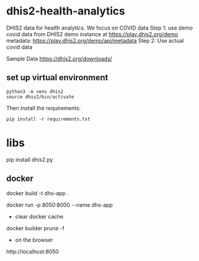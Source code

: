 # dhis2-health-analytics
DHIS2 data for health analytics. We focus on COVID data
 Step 1: use demo covid data from  DHIS2 demo instance at https://play.dhis2.org/demo
 metadata: https://play.dhis2.org/demo/api/metadata 
 Step 2: Use actual covid data 

Sample Data 
https://dhis2.org/downloads/

## set up virtual environment

```
python3 -m venv dhis2
source dhis2/bin/activate

```
Then install the requirements:

```
pip install -r requirements.txt
```

# libs
pip install dhis2.py

## docker

docker build -t dhs-app .

docker run -p 8050:8000 --name dhs-app

- clear docker cache

docker builder prune -f 

- on the browser

http://localhost:8050
